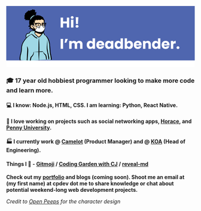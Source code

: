 ![banner](banner.png)

### 🎓 17 year old hobbiest programmer looking to make more code and learn more.

#### 💻 I know: Node.js, HTML, CSS. I am learning: Python, React Native.

#### 📝 I love working on projects such as social networking apps, [Horace](https://github.com/knights-of-academia/horace), and [Penny University](https://github.com/penny-university/penny_university). 

#### 🏭 I currently work @ [Camelot](https://camelot.fm) (Product Manager) and @ [KOA](https://knightsofacademia.org) (Head of Engineering). 

#### Things I 💚 - [Gitmoji](https://github.com/carloscuesta/gitmoji) / [Coding Garden with CJ](https://www.youtube.com/channel/UCLNgu_OupwoeESgtab33CCw) / [reveal-md](https://github.com/webpro/reveal-md#custom-scripts)

**Check out my [portfolio](https://deadbender.github.io) and blogs (coming soon). Shoot me an email at (my first name) at cpdev dot me to share knowledge or chat about potential weekend-long web development projects.**

*Credit to [Open Peeps](https://www.openpeeps.com/) for the character design*
